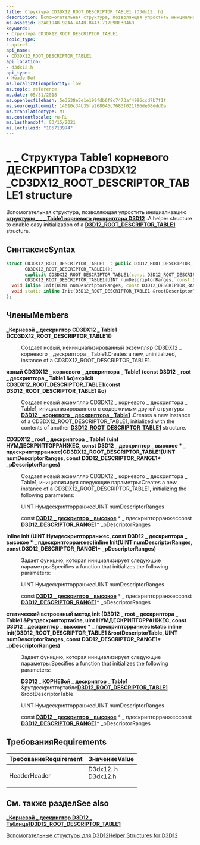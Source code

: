 ```yaml
---
title: Структура CD3DX12_ROOT_DESCRIPTOR_TABLE1 (D3dx12. h)
description: Вспомогательная структура, позволяющая упростить инициализацию \_ \_ структуры Table1 корневого дескриптора D3D12 \_ .
ms.assetid: 82AC1948-92AA-4A4D-B443-717E9BF3046D
keywords:
- Структура CD3DX12_ROOT_DESCRIPTOR_TABLE1
topic_type:
- apiref
api_name:
- CD3DX12_ROOT_DESCRIPTOR_TABLE1
api_location:
- d3dx12.h
api_type:
- HeaderDef
ms.localizationpriority: low
ms.topic: reference
ms.date: 05/31/2018
ms.openlocfilehash: 5e3538e5e1e199fdb6f8c7473af4996ccd7b7f1f
ms.sourcegitcommit: 14010c34b35fa268046c7683f021f86de08ddd0a
ms.translationtype: MT
ms.contentlocale: ru-RU
ms.lasthandoff: 03/15/2021
ms.locfileid: "105713974"
---
```

# <a name="cd3dx12_root_descriptor_table1-structure"></a><span data-ttu-id="0cc1f-104">\_ \_ Структура Table1 корневого ДЕСКРИПТОРа CD3DX12 \_</span><span class="sxs-lookup"><span data-stu-id="0cc1f-104">CD3DX12\_ROOT\_DESCRIPTOR\_TABLE1 structure</span></span>

<span data-ttu-id="0cc1f-105">Вспомогательная структура, позволяющая упростить инициализацию [**структуры \_ \_ \_ Table1 корневого дескриптора D3D12**](/windows/desktop/api/d3d12/ns-d3d12-d3d12_root_descriptor_table1) .</span><span class="sxs-lookup"><span data-stu-id="0cc1f-105">A helper structure to enable easy initialization of a [**D3D12\_ROOT\_DESCRIPTOR\_TABLE1**](/windows/desktop/api/d3d12/ns-d3d12-d3d12_root_descriptor_table1) structure.</span></span>

## <a name="syntax"></a><span data-ttu-id="0cc1f-106">Синтаксис</span><span class="sxs-lookup"><span data-stu-id="0cc1f-106">Syntax</span></span>


```C++
struct CD3DX12_ROOT_DESCRIPTOR_TABLE1  : public D3D12_ROOT_DESCRIPTOR_TABLE1{
       CD3DX12_ROOT_DESCRIPTOR_TABLE1();
       explicit CD3DX12_ROOT_DESCRIPTOR_TABLE1(const D3D12_ROOT_DESCRIPTOR_TABLE1 &o);
       CD3DX12_ROOT_DESCRIPTOR_TABLE1(UINT numDescriptorRanges, const D3D12_DESCRIPTOR_RANGE1* _pDescriptorRanges);
  void inline Init(UINT numDescriptorRanges, const D3D12_DESCRIPTOR_RANGE1* _pDescriptorRanges);
  void static inline Init(D3D12_ROOT_DESCRIPTOR_TABLE1 &rootDescriptorTable, UINT numDescriptorRanges, const D3D12_DESCRIPTOR_RANGE1* _pDescriptorRanges);
};
```



## <a name="members"></a><span data-ttu-id="0cc1f-107">Члены</span><span class="sxs-lookup"><span data-stu-id="0cc1f-107">Members</span></span>

<dl> <dt>

<span data-ttu-id="0cc1f-108">**\_Корневой \_ дескриптор CD3DX12 \_ Table1 ()**</span><span class="sxs-lookup"><span data-stu-id="0cc1f-108">**CD3DX12\_ROOT\_DESCRIPTOR\_TABLE1()**</span></span>
</dt> <dd>

<span data-ttu-id="0cc1f-109">Создает новый, неинициализированный экземпляр CD3DX12 \_ корневого \_ дескриптора \_ Table1.</span><span class="sxs-lookup"><span data-stu-id="0cc1f-109">Creates a new, uninitialized, instance of a CD3DX12\_ROOT\_DESCRIPTOR\_TABLE1.</span></span>

</dd> <dt>

<span data-ttu-id="0cc1f-110">**явный CD3DX12 \_ корневого \_ дескриптора \_ Table1 (const D3D12 \_ root \_ дескриптора \_ Table1 &o)**</span><span class="sxs-lookup"><span data-stu-id="0cc1f-110">**explicit CD3DX12\_ROOT\_DESCRIPTOR\_TABLE1(const D3D12\_ROOT\_DESCRIPTOR\_TABLE1 &o)**</span></span>
</dt> <dd>

<span data-ttu-id="0cc1f-111">Создает новый экземпляр CD3DX12 \_ корневого \_ дескриптора \_ Table1, инициализированного с содержимым другой структуры [**D3D12 \_ корневого \_ дескриптора \_ Table1**](/windows/desktop/api/d3d12/ns-d3d12-d3d12_root_descriptor_table1) .</span><span class="sxs-lookup"><span data-stu-id="0cc1f-111">Creates a new instance of a CD3DX12\_ROOT\_DESCRIPTOR\_TABLE1, initialized with the contents of another [**D3D12\_ROOT\_DESCRIPTOR\_TABLE1**](/windows/desktop/api/d3d12/ns-d3d12-d3d12_root_descriptor_table1) structure.</span></span>

</dd> <dt>

<span data-ttu-id="0cc1f-112">**CD3DX12 \_ root \_ дескриптора \_ Table1 (uint НУМДЕСКРИПТОРРАНЖЕС, const D3D12 \_ дескриптор \_ высокое \* \_ пдескрипторранжес)**</span><span class="sxs-lookup"><span data-stu-id="0cc1f-112">**CD3DX12\_ROOT\_DESCRIPTOR\_TABLE1(UINT numDescriptorRanges, const D3D12\_DESCRIPTOR\_RANGE1\* \_pDescriptorRanges)**</span></span>
</dt> <dd>

<span data-ttu-id="0cc1f-113">Создает новый экземпляр CD3DX12 \_ корневого \_ дескриптора \_ Table1, инициализируя следующие параметры:</span><span class="sxs-lookup"><span data-stu-id="0cc1f-113">Creates a new instance of a CD3DX12\_ROOT\_DESCRIPTOR\_TABLE1, initializing the following parameters:</span></span>

<span data-ttu-id="0cc1f-114">UINT Нумдескрипторранжес</span><span class="sxs-lookup"><span data-stu-id="0cc1f-114">UINT numDescriptorRanges</span></span>

<span data-ttu-id="0cc1f-115">const [**D3D12 \_ дескриптор \_ высокое**](/windows/desktop/api/d3d12/ns-d3d12-d3d12_descriptor_range1) \* \_ пдескрипторранжес</span><span class="sxs-lookup"><span data-stu-id="0cc1f-115">const [**D3D12\_DESCRIPTOR\_RANGE1**](/windows/desktop/api/d3d12/ns-d3d12-d3d12_descriptor_range1)\* \_pDescriptorRanges</span></span>

</dd> <dt>

<span data-ttu-id="0cc1f-116">**Inline init (UINT Нумдескрипторранжес, const D3D12 \_ дескриптора \_ высокое \* \_ пдескрипторранжес)**</span><span class="sxs-lookup"><span data-stu-id="0cc1f-116">**inline Init(UINT numDescriptorRanges, const D3D12\_DESCRIPTOR\_RANGE1\* \_pDescriptorRanges)**</span></span>
</dt> <dd>

<span data-ttu-id="0cc1f-117">Задает функцию, которая инициализирует следующие параметры:</span><span class="sxs-lookup"><span data-stu-id="0cc1f-117">Specifies a function that initializes the following parameters:</span></span>

<span data-ttu-id="0cc1f-118">UINT Нумдескрипторранжес</span><span class="sxs-lookup"><span data-stu-id="0cc1f-118">UINT numDescriptorRanges</span></span>

<span data-ttu-id="0cc1f-119">const [**D3D12 \_ дескриптор \_ высокое**](/windows/desktop/api/d3d12/ns-d3d12-d3d12_descriptor_range1) \* \_ пдескрипторранжес</span><span class="sxs-lookup"><span data-stu-id="0cc1f-119">const [**D3D12\_DESCRIPTOR\_RANGE1**](/windows/desktop/api/d3d12/ns-d3d12-d3d12_descriptor_range1)\* \_pDescriptorRanges</span></span>

</dd> <dt>

<span data-ttu-id="0cc1f-120">**статический встроенный метод init (D3D12 \_ root \_ дескриптора \_ Table1 &Рутдескриптортабле, uint НУМДЕСКРИПТОРРАНЖЕС, const D3D12 \_ дескриптор \_ высокое \* \_ пдескрипторранжес)**</span><span class="sxs-lookup"><span data-stu-id="0cc1f-120">**static inline Init(D3D12\_ROOT\_DESCRIPTOR\_TABLE1 &rootDescriptorTable, UINT numDescriptorRanges, const D3D12\_DESCRIPTOR\_RANGE1\* \_pDescriptorRanges)**</span></span>
</dt> <dd>

<span data-ttu-id="0cc1f-121">Задает функцию, которая инициализирует следующие параметры:</span><span class="sxs-lookup"><span data-stu-id="0cc1f-121">Specifies a function that initializes the following parameters:</span></span>

<span data-ttu-id="0cc1f-122">[**D3D12 \_ КОРНЕВой \_ дескриптор \_ Table1**](/windows/desktop/api/d3d12/ns-d3d12-d3d12_root_descriptor_table1) &рутдескриптортабле</span><span class="sxs-lookup"><span data-stu-id="0cc1f-122">[**D3D12\_ROOT\_DESCRIPTOR\_TABLE1**](/windows/desktop/api/d3d12/ns-d3d12-d3d12_root_descriptor_table1) &rootDescriptorTable</span></span>

<span data-ttu-id="0cc1f-123">UINT Нумдескрипторранжес</span><span class="sxs-lookup"><span data-stu-id="0cc1f-123">UINT numDescriptorRanges</span></span>

<span data-ttu-id="0cc1f-124">const [**D3D12 \_ дескриптор \_ высокое**](/windows/desktop/api/d3d12/ns-d3d12-d3d12_descriptor_range1) \* \_ пдескрипторранжес</span><span class="sxs-lookup"><span data-stu-id="0cc1f-124">const [**D3D12\_DESCRIPTOR\_RANGE1**](/windows/desktop/api/d3d12/ns-d3d12-d3d12_descriptor_range1)\* \_pDescriptorRanges</span></span>

</dd> </dl>

## <a name="requirements"></a><span data-ttu-id="0cc1f-125">Требования</span><span class="sxs-lookup"><span data-stu-id="0cc1f-125">Requirements</span></span>



| <span data-ttu-id="0cc1f-126">Требование</span><span class="sxs-lookup"><span data-stu-id="0cc1f-126">Requirement</span></span> | <span data-ttu-id="0cc1f-127">Значение</span><span class="sxs-lookup"><span data-stu-id="0cc1f-127">Value</span></span> |
|-------------------|-------------------------------------------------------------------------------------|
| <span data-ttu-id="0cc1f-128">Header</span><span class="sxs-lookup"><span data-stu-id="0cc1f-128">Header</span></span><br/> | <dl> <span data-ttu-id="0cc1f-129"><dt>D3dx12. h</dt></span><span class="sxs-lookup"><span data-stu-id="0cc1f-129"><dt>D3dx12.h</dt></span></span> </dl> |



## <a name="see-also"></a><span data-ttu-id="0cc1f-130">См. также раздел</span><span class="sxs-lookup"><span data-stu-id="0cc1f-130">See also</span></span>

<dl> <dt>

[<span data-ttu-id="0cc1f-131">**\_Корневой \_ дескриптор D3D12 \_ Таблица1**</span><span class="sxs-lookup"><span data-stu-id="0cc1f-131">**D3D12\_ROOT\_DESCRIPTOR\_TABLE1**</span></span>](/windows/desktop/api/d3d12/ns-d3d12-d3d12_root_descriptor_table1)
</dt> <dt>

[<span data-ttu-id="0cc1f-132">Вспомогательные структуры для D3D12</span><span class="sxs-lookup"><span data-stu-id="0cc1f-132">Helper Structures for D3D12</span></span>](helper-structures-for-d3d12.md)
</dt> </dl>

 

 





